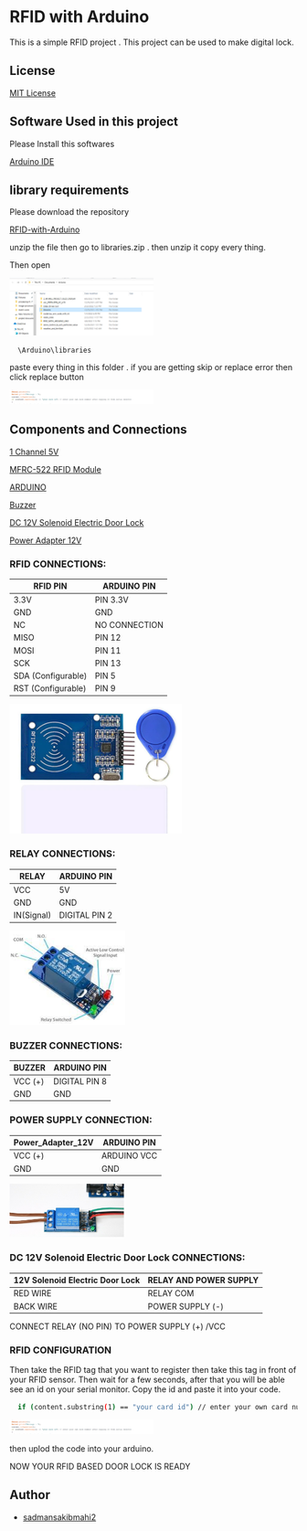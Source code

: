 
# RFID with Arduino

This is a simple RFID project . This project can be used to make digital lock.


## License

[MIT License](https://github.com/git/git-scm.com/blob/main/MIT-LICENSE.txt)



## Software Used in this project

Please Install this softwares

[Arduino IDE](https://www.arduino.cc/en/software)

## library requirements

Please download the repository

[RFID-with-Arduino](https://github.com/sadmansakibmahi2/RFID-with-Arduino)

unzip the file then go to libraries.zip . then unzip it copy every thing. 

Then open

<img width="50%" img hight="50%" src="https://github.com/sadmansakibmahi2/RFID-with-Arduino/blob/main/IMAGES/Screenshot_3.png">

```bash
  \Arduino\libraries
```

paste every thing in this folder . if you are getting skip or replace error then click replace button

<img width="50%" img hight="50%" src="https://github.com/sadmansakibmahi2/RFID-with-Arduino/blob/main/IMAGES/Screenshot_1.png">

## Components and Connections

[1 Channel 5V](https://techshopbd.com/detail/2605/1_Channel_5V_Relay_Module_(China)_techshop_bangladesh)

[MFRC-522 RFID Module](https://techshopbd.com/detail/2218/MFRC-522_RFID_Module_techshop_bangladesh)

[ARDUINO](https://techshopbd.com/browse/search?term=Arduino%20uno)

[Buzzer](https://techshopbd.com/browse/search?term=Arduino%20uno)

[DC 12V Solenoid Electric Door Lock](https://techshopbd.com/detail/1878/DC_12V_Solenoid_Electric_Door_Lock_techshop_bangladesh)

[Power Adapter 12V](https://techshopbd.com/detail/1501/Power_Adapter_12V_techshop_bangladesh)

### RFID CONNECTIONS:

| RFID PIN | ARDUINO PIN |
| ------------- | ------------- |
|  3.3V | PIN 3.3V  |
| GND  | GND |
|  NC | NO CONNECTION  |
|  MISO | PIN 12  |
| MOSI  | PIN 11 |
| SCK  | PIN 13  |
|  SDA (Configurable) | PIN 5  |
|  RST (Configurable) | PIN 9 |


<img width="60%" img hight="60%" src="https://github.com/sadmansakibmahi2/RFID-with-Arduino/blob/main/IMAGES/rfid.jpg">


### RELAY  CONNECTIONS:

| RELAY | ARDUINO PIN |
| ------------- | ------------- |
| VCC   | 5V  |
| GND   | GND |
| IN(Signal) | DIGITAL PIN 2  |




<img width="40%" img hight="40%" src="https://github.com/sadmansakibmahi2/RFID-with-Arduino/blob/main/IMAGES/realy.jpg">

### BUZZER CONNECTIONS:

| BUZZER | ARDUINO PIN |
| ------------- | ------------- |
| VCC (+)  | DIGITAL PIN 8  |
| GND   | GND |

### POWER SUPPLY CONNECTION:

| Power_Adapter_12V | ARDUINO PIN |
| ------------- | ------------- |
| VCC (+)  | ARDUINO VCC  |
| GND   | GND |

<img width="40%" img hight="40%" src="https://github.com/sadmansakibmahi2/RFID-with-Arduino/blob/main/IMAGES/RELAY%20CONNECTION.jpg">

### DC 12V Solenoid Electric Door Lock CONNECTIONS: 

| 12V Solenoid Electric Door Lock | RELAY AND POWER SUPPLY |
| ------------- | ------------- |
| RED WIRE  | RELAY COM  |
| BACK WIRE   | POWER SUPPLY (-) |

  CONNECT RELAY (NO PIN)  TO  POWER SUPPLY (+) /VCC


### RFID CONFIGURATION

Then take the RFID tag that you want to register then take this tag in front of your RFID sensor. Then wait for a few seconds, after that you will be able see an id on your serial monitor. Copy the id and paste it into your code.

```bash
  if (content.substring(1) == "your card id") // enter your own card number after copying it from serial monitor
```

<img width="50%" img hight="50%" src="https://github.com/sadmansakibmahi2/RFID-with-Arduino/blob/main/IMAGES/code%20change.png">

then uplod the code into your arduino.


NOW YOUR RFID BASED DOOR LOCK IS READY


## Author

- [sadmansakibmahi2](https://www.github.com/sadmansakibmahi2)
